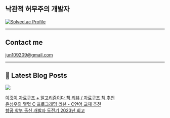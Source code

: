 ## 낙관적 허무주의 개발자

[![Solved.ac Profile](http://mazassumnida.wtf/api/v2/generate_badge?boj=abide0206)](https://solved.ac/abide0206/)

---

## Contact me

jun109209@gmail.com

---

## 📕 Latest Blog Posts

<p>
    <a href="https://jun10920.tistory.com/"><img src="https://img.shields.io/badge/Blog-FF5722?style=flat-square&logo=Blogger&logoColor=white"/></a><br>
</p>

<a href=https://jun10920.tistory.com/14>이것이 자료구조 + 알고리즘이다 책 리뷰 / 자료구조 책 추천</a></br><a href=https://jun10920.tistory.com/13>윤성우의 열혈 C 프로그래밍 리뷰 - C언어 교재 추천</a></br><a href=https://jun10920.tistory.com/12>항공 학부 출신 개발자 도전기 2023년 회고</a></br>